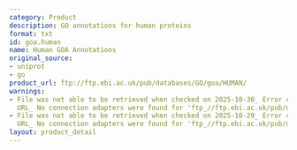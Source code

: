 ```yaml
---
category: Product
description: GO annotations for human proteins
format: txt
id: goa.human
name: Human GOA Annotations
original_source:
- uniprot
- go
product_url: ftp://ftp.ebi.ac.uk/pub/databases/GO/goa/HUMAN/
warnings:
- File was not able to be retrieved when checked on 2025-10-30_ Error connecting to
  URL_ No connection adapters were found for 'ftp_//ftp.ebi.ac.uk/pub/databases/GO/goa/HUMAN/'
- File was not able to be retrieved when checked on 2025-10-29_ Error connecting to
  URL_ No connection adapters were found for 'ftp_//ftp.ebi.ac.uk/pub/databases/GO/goa/HUMAN/'
layout: product_detail
---
```

